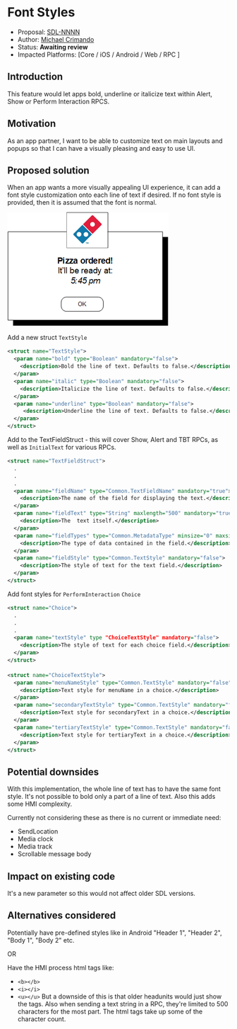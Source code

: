 # Font Styles

* Proposal: [SDL-NNNN](NNNN-font-styles.md)
* Author: [Michael Crimando](https://github.com/MichaelCrimando)
* Status: **Awaiting review**
* Impacted Platforms: [Core / iOS / Android / Web / RPC ]

## Introduction

This feature would let apps bold, underline or italicize text within Alert, Show or Perform Interaction RPCS.

## Motivation

As an app partner, I want to be able to customize text on main layouts and popups so that I can have a visually pleasing and easy to use UI.

## Proposed solution


When an app wants a more visually appealing UI experience,  it can add a font style customization onto each line of text if desired.  If no font style is provided, then it is assumed that the font is normal.  

![Example Screen](../assets/proposals/NNNN-font-styles/NNNN-font-styles.png)

Add a new struct `TextStyle`

```xml
<struct name="TextStyle">
  <param name="bold" type="Boolean" mandatory="false">
	<description>Bold the line of text. Defaults to false.</description>	
  </param>
  <param name="italic" type="Boolean" mandatory="false">
	<description>Italicize the line of text. Defaults to false.</description>
  </param>
  <param name="underline" type="Boolean" mandatory="false">
	 <description>Underline the line of text. Defaults to false.</description>
  </param>
</struct>	
```

Add to the TextFieldStruct - this will cover Show, Alert and TBT RPCs, as well as `InitialText` for various RPCs.

```xml
<struct name="TextFieldStruct">
  .
  .
  .
  <param name="fieldName" type="Common.TextFieldName" mandatory="true">
    <description>The name of the field for displaying the text.</description>
  </param>
  <param name="fieldText" type="String" maxlength="500" mandatory="true">
    <description>The  text itself.</description>
  </param>
  <param name="fieldTypes" type="Common.MetadataType" minsize="0" maxsize="5" array="true" mandatory="false">
    <description>The type of data contained in the field.</description>
  </param>
  <param name="fieldStyle" type="Common.TextStyle" mandatory="false">
    <description>The style of text for the text field.</description>
  </param>
</struct>
```
	
Add font styles for `PerformInteraction` `Choice` 

```xml
<struct name="Choice">
  .
  .
  .
  <param name="textStyle" type "ChoiceTextStyle" mandatory="false">
	<description>The style of text for each choice field.</description>
  </param>
</struct>

<struct name="ChoiceTextStyle">
  <param name="menuNameStyle" type="Common.TextStyle" mandatory="false">
	<description>Text style for menuName in a choice.</description>	
  </param>
  <param name="secondaryTextStyle" type="Common.TextStyle" mandatory="false">
	<description>Text style for secondaryText in a choice.</description>	
  </param>
  <param name="tertiaryTextStyle" type="Common.TextStyle" mandatory="false">
	<description>Text style for tertiaryText in a choice.</description>	
  </param>
</struct>							  
```


## Potential downsides

With this implementation, the whole line of text has to have the same font style. It's not possible to bold only a part of a line of text. Also this adds some HMI complexity.

Currently not considering these as there is no current or immediate need:
- SendLocation
- Media clock
- Media track
- Scrollable message body

## Impact on existing code

It's a new parameter so this would not affect older SDL versions.

## Alternatives considered
Potentially have pre-defined styles like in Android "Header 1", "Header 2", "Body 1", "Body 2" etc.

OR

Have the HMI process html tags like:
- `<b></b>`
- `<i></i>`
- `<u></u>`
But a downside of this is that older headunits would just show the tags. Also when sending a text string in a RPC, they're limited to 500 characters for the most part.  The html tags take up some of the character count.
